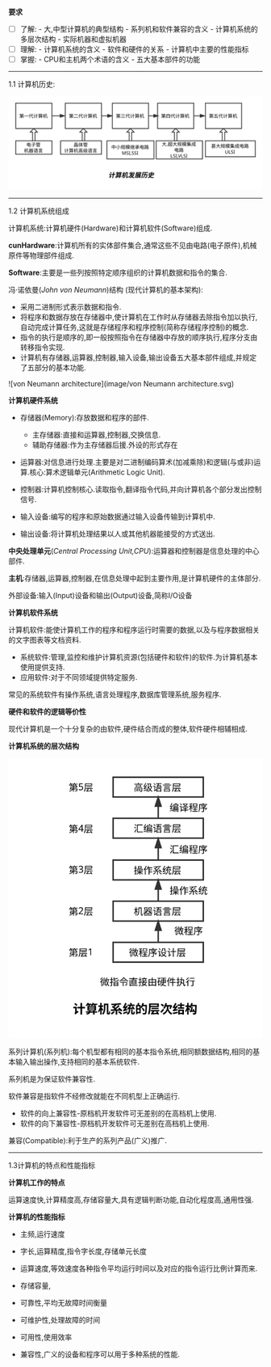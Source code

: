 **要求**

- [ ] 了解:
      - 大,中型计算机的典型结构
      - 系列机和软件兼容的含义
      - 计算机系统的多层次结构
      - 实际机器和虚拟机器
- [ ] 理解:
      - 计算机系统的含义
      - 软件和硬件的关系
      - 计算机中主要的性能指标
- [ ] 掌握:
      - CPU和主机两个术语的含义
      - 五大基本部件的功能

---

1.1 计算机历史:

![计算机发展历史简图](image/计算机发展历史简图.svg)

---

1.2 计算机系统组成

计算机系统:计算机硬件(Hardware)和计算机软件(Software)组成.

**cunHardware**:计算机所有的实体部件集合,通常这些不见由电路(电子原件),机械原件等物理部件组成.

**Software**:主要是一些列按照特定顺序组织的计算机数据和指令的集合.

冯·诺依曼(*John von Neumann*)结构 (现代计算机的基本架构):

- 采用二进制形式表示数据和指令.
- 将程序和数据存放在存储器中,使计算机在工作时从存储器去除指令加以执行,自动完成计算任务,这就是存储程序和程序控制(简称存储程序控制)的概念.
- 指令的执行是顺序的,即一般按照指令在存储器中存放的顺序执行,程序分支由转移指令实现.
- 计算机有存储器,运算器,控制器,输入设备,输出设备五大基本部件组成,并规定了五部分的基本功能.

![von Neumann architecture](image/von Neumann architecture.svg)

**计算机硬件系统**

- 存储器(Memory):存放数据和程序的部件.
  - 主存储器:直接和运算器,控制器,交换信息.
  - 辅助存储器:作为主存储器后援.外设的形式存在


- 运算器:对信息进行处理.主要是对二进制编码算术(加减乘除)和逻辑(与或非)运算.核心:算术逻辑单元(Arithmetic Logic Unit).
- 控制器:计算机控制核心.读取指令,翻译指令代码,并向计算机各个部分发出控制信号.
- 输入设备:编写的程序和原始数据通过输入设备传输到计算机中.
- 输出设备:将计算机处理结果以人或其他机器能接受的方式送出.

**中央处理单元**(*Central Processing Unit,CPU*):运算器和控制器是信息处理的中心部件.

**主机**:存储器,运算器,控制器,在信息处理中起到主要作用,是计算机硬件的主体部分.

外部设备:输入(Input)设备和输出(Output)设备,简称I/O设备

**计算机软件系统**

计算机软件:能使计算机工作的程序和程序运行时需要的数据,以及与程序数据相关的文字图表等文档资料.

- 系统软件:管理,监控和维护计算机资源(包括硬件和软件)的软件.为计算机基本使用提供支持.
- 应用软件:对于不同领域提供特定服务.

常见的系统软件有操作系统,语言处理程序,数据库管理系统,服务程序.

**硬件和软件的逻辑等价性**

现代计算机是一个十分复杂的由软件,硬件结合而成的整体,软件硬件相辅相成.

**计算机系统的层次结构**

![计算机系统的层次结构](image/计算机系统的层次结构.svg)

系列计算机(系列机):每个机型都有相同的基本指令系统,相同额数据结构,相同的基本输入输出操作,支持相同的基本系统软件.

系列机是为保证软件兼容性.

软件兼容是指软件不经修改就能在不同机型上正确运行.

- 软件的向上兼容性-原档机开发软件可无差别的在高档机上使用.
- 软件的向下兼容性-原档机开发软件可无差别在高档机上使用.

兼容(Compatible):利于生产的系列产品(广义)推广.

---

1.3计算机的特点和性能指标

**计算机工作的特点**

运算速度快,计算精度高,存储容量大,具有逻辑判断功能,自动化程度高,通用性强.

**计算机的性能指标**

- 主频,运行速度

- 字长,运算精度,指令字长度,存储单元长度

- 运算速度,等效速度各种指令平均运行时间以及对应的指令运行比例计算而来.

- 存储容量,

- 可靠性,平均无故障时间衡量

- 可维护性,处理故障的时间

- 可用性,使用效率

- 兼容性,广义的设备和程序可以用于多种系统的性能.

  ​